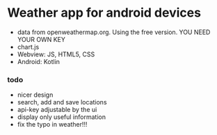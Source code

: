 # Weather app for android devices

* data from openweathermap.org. Using the free version. YOU NEED YOUR OWN KEY
* chart.js
* Webview: JS, HTML5, CSS
* Android: Kotlin


### todo
* nicer design
* search, add and save locations
* api-key adjustable by the ui
* display only useful information
* fix the typo in weather!!!
